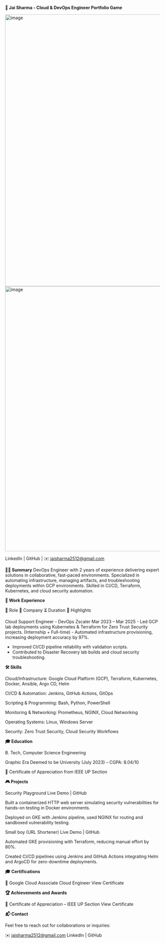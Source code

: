 **🚀 Jai Sharma - Cloud & DevOps Engineer Portfolio Game**

<img width="1918" height="883" alt="image" src="https://github.com/user-attachments/assets/3e61d1b3-cb90-4d23-b822-ca63f8e00326" />

<img width="1899" height="861" alt="image" src="https://github.com/user-attachments/assets/e28bc22d-b17a-41b0-9e4c-7eea72b8a6f6" />


LinkedIn | GitHub | ✉️ jaisharma2512@gmail.com

**👨‍💻 Summary**
DevOps Engineer with 2 years of experience delivering expert solutions in collaborative, fast-paced environments. Specialized in automating infrastructure, managing artifacts, and troubleshooting deployments within GCP environments. Skilled in CI/CD, Terraform, Kubernetes, and cloud security automation.



**💼 Work Experience**

👤 Role	🏢 Company	⏳ Duration	🌟 Highlights

Cloud Support Engineer - DevOps	Zscaler	Mar 2023 – Mar 2025	- Led GCP lab deployments using Kubernetes & Terraform for Zero Trust Security projects.
(Internship + Full-time)	- Automated infrastructure provisioning, increasing deployment accuracy by 97%.
- Improved CI/CD pipeline reliability with validation scripts.
- Contributed to Disaster Recovery lab builds and cloud security troubleshooting.


  
**🛠️ Skills**


Cloud/Infrastructure: Google Cloud Platform (GCP), Terraform, Kubernetes, Docker, Ansible, Argo CD, Helm

CI/CD & Automation: Jenkins, GitHub Actions, GitOps

Scripting & Programming: Bash, Python, PowerShell

Monitoring & Networking: Prometheus, NGINX, Cloud Networking

Operating Systems: Linux, Windows Server

Security: Zero Trust Security, Cloud Security Workflows




**🎓 Education**

B. Tech, Computer Science Engineering

Graphic Era Deemed to be University (July 2023) – CGPA: 8.04/10

🏅 Certificate of Appreciation from IEEE UP Section




**🎮 Projects**

Security Playground
Live Demo | GitHub

Built a containerized HTTP web server simulating security vulnerabilities for hands-on testing in Docker environments.

Deployed on GKE with Jenkins pipeline, used NGINX for routing and sandboxed vulnerability testing.

Small boy (URL Shortener)
Live Demo | GitHub

Automated GKE provisioning with Terraform, reducing manual effort by 80%.

Created CI/CD pipelines using Jenkins and GitHub Actions integrating Helm and ArgoCD for zero-downtime deployments.

**🎓 Certifications**

🏅 Google Cloud Associate Cloud Engineer
View Certificate



**🏆 Achievements and Awards**

🏅 Certificate of Appreciation – IEEE UP Section
 View Certificate



**📬 Contact**

Feel free to reach out for collaborations or inquiries:

✉️ jaisharma2512@gmail.com
LinkedIn | GitHub
